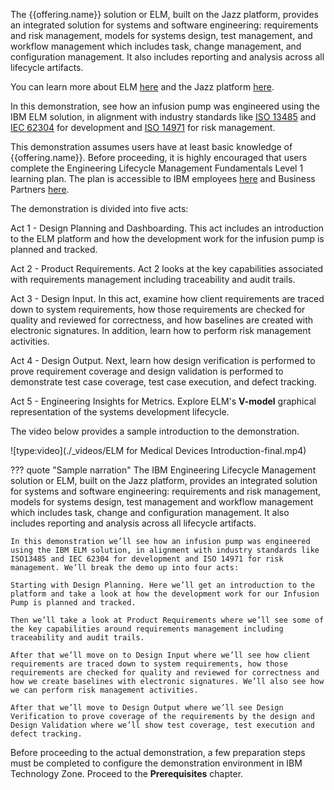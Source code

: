 The {{offering.name}} solution or ELM, built on the Jazz platform, provides an integrated solution for systems and software engineering: requirements and risk management, models for systems design, test management, and workflow management which includes task, change management, and configuration management. It also includes reporting and analysis across all lifecycle artifacts.

You can learn more about ELM <a href="https://www.ibm.com/products/engineering-lifecycle-management" target="_blank">here</a> and the Jazz platform <a href="https://jazz.net/" target="_blank">here</a>.

In this demonstration, see how an infusion pump was engineered using the IBM ELM solution, in alignment with industry standards like <a href="https://www.iso.org/standard/59752.html" target="_blank">ISO 13485</a> and <a href="https://www.iso.org/standard/38421.html" target="_blank">IEC 62304</a> for development and <a href="https://www.iso.org/standard/72704.html" target="_blank">ISO 14971</a> for risk management.

This demonstration assumes users have at least basic knowledge of {{offering.name}}. Before proceeding, it is highly encouraged that users complete the Engineering Lifecycle Management Fundamentals Level 1 learning plan. The plan is accessible to IBM employees <a href="https://yourlearning.ibm.com/activity/PLAN-105F0A636B9F" target="_blank">here</a> and Business Partners <a href="https://learn.ibm.com/course/view.php?id=11806" target="_blank">here</a>.

The demonstration is divided into five acts:

Act 1 - Design Planning and Dashboarding. This act includes an introduction to the ELM platform and how the development work for the infusion pump is planned and tracked.

Act 2 - Product Requirements. Act 2 looks at the key capabilities associated with requirements management including traceability and audit trails.

Act 3 - Design Input. In this act, examine how client requirements are traced down to system requirements, how those requirements are checked for quality and reviewed for correctness, and how baselines are created with electronic signatures. In addition, learn how to perform risk management activities.

Act 4 - Design Output. Next, learn how design verification is performed to prove requirement coverage and design validation is performed to demonstrate test case coverage, test case execution, and defect tracking.

Act 5 - Engineering Insights for Metrics. Explore ELM's **V-model** graphical representation of the systems development lifecycle.

The video below provides a sample introduction to the demonstration.

![type:video](./_videos/ELM for Medical Devices Introduction-final.mp4)

??? quote "Sample narration"
    The IBM Engineering Lifecycle Management solution or ELM, built on the Jazz platform, provides an integrated solution for systems and software engineering: requirements and risk management, models for systems design, test management and workflow management which includes task, change and configuration management. It also includes reporting and analysis across all lifecycle artifacts.

    In this demonstration we’ll see how an infusion pump was engineered using the IBM ELM solution, in alignment with industry standards like ISO13485 and IEC 62304 for development and ISO 14971 for risk management. We’ll break the demo up into four acts:

    Starting with Design Planning. Here we’ll get an introduction to the platform and take a look at how the development work for our Infusion Pump is planned and tracked.

    Then we’ll take a look at Product Requirements where we’ll see some of the key capabilities around requirements management including traceability and audit trails.

    After that we’ll move on to Design Input where we’ll see how client requirements are traced down to system requirements, how those requirements are checked for quality and reviewed for correctness and how we create baselines with electronic signatures. We’ll also see how we can perform risk management activities.

    After that we’ll move to Design Output where we’ll see Design Verification to prove coverage of the requirements by the design and Design Validation where we’ll show test coverage, test execution and defect tracking.

Before proceeding to the actual demonstration, a few preparation steps must be completed to configure the demonstration environment in IBM Technology Zone. Proceed to the **Prerequisites** chapter.
